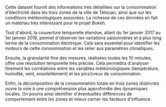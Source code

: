 Cette dataset fournit des informations très détaillées sur la consommation d'électricité dans les trois zones de la ville de Tétouan, ainsi que sur les conditions météorologiques associées. La richesse de ces données en fait un matériau très intéressant pour le projet Bokeh.

Tout d'abord, la couverture temporelle étendue, allant du 1er janvier 2017 au 1er janvier 2018, permet d'observer les variations saisonnières et à plus long terme de la consommation électrique. Cela sera essentiel pour identifier les moteurs de cette consommation et les relier aux paramètres climatiques.

Ensuite, la granularité fine des mesures, réalisées toutes les 10 minutes, offre une résolution temporelle très précise. Cela permettra d'analyser finement les corrélations entre les variables météorologiques (température, humidité, vent, ensoleillement) et les pics/creux de consommation.

Enfin, la décomposition de la consommation totale en trois zones distinctes ouvre la voie à une compréhension plus approfondie des dynamiques locales. On pourra ainsi identifier d'éventuelles différences de comportement entre les zones et mieux cerner les facteurs d'influence.

